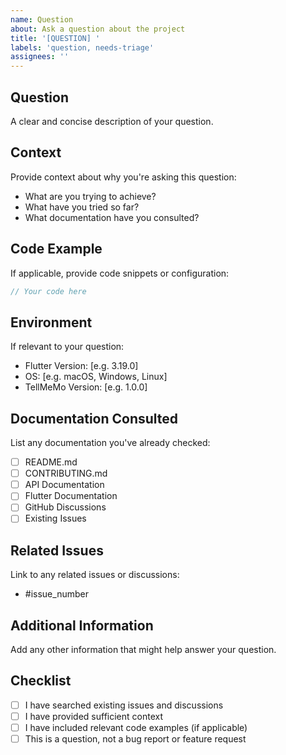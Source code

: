 ```yaml
---
name: Question
about: Ask a question about the project
title: '[QUESTION] '
labels: 'question, needs-triage'
assignees: ''
---
```


## Question
A clear and concise description of your question.

## Context
Provide context about why you're asking this question:
- What are you trying to achieve?
- What have you tried so far?
- What documentation have you consulted?

## Code Example
If applicable, provide code snippets or configuration:

```dart
// Your code here
```

## Environment
If relevant to your question:
- Flutter Version: [e.g. 3.19.0]
- OS: [e.g. macOS, Windows, Linux]
- TellMeMo Version: [e.g. 1.0.0]

## Documentation Consulted
List any documentation you've already checked:
- [ ] README.md
- [ ] CONTRIBUTING.md
- [ ] API Documentation
- [ ] Flutter Documentation
- [ ] GitHub Discussions
- [ ] Existing Issues

## Related Issues
Link to any related issues or discussions:
- #issue_number

## Additional Information
Add any other information that might help answer your question.

## Checklist
- [ ] I have searched existing issues and discussions
- [ ] I have provided sufficient context
- [ ] I have included relevant code examples (if applicable)
- [ ] This is a question, not a bug report or feature request
